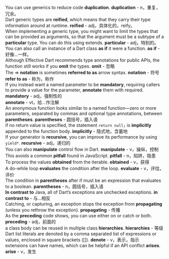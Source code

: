 You can use generics to reduce code **duplication**.
**duplication** - n，重复，冗余。<br>
Dart generic types are **reified**, which means that they carry their type information around at runtime.
**reified** - adj，具体化的，reify。<br>
When implementing a generic type, you might want to limit the types that can be provided as arguments, so that the argument must be a subtype of a **particular** type. You can do this using extends.
**particular** - adj，特别的。<br>
You can also call an instance of a Dart class **as if** it were a function. 
**as if** - 好像...一样。<br>
Although Effective Dart recommends type annotations for public APIs, the function still works if you **omit** the types.
**omit** - 忽略<br>
The => **notation** is sometimes **referred to as** arrow syntax.
**notation** - 符号<br>
**refer to as** - 称为，称作<br>
If you instead want a named parameter to be **mandatory**, requiring callers to provide a value for the parameter, **annotate** them with required.
**mandatory** - adj，强制性的<br>
**annotate** - vt，给…作注解<br>
An anonymous function looks similar to a named function—zero or more parameters, separated by commas and optional type annotations, between **parentheses**.
**parentheses** - 圆括号，插入语<br>
if no return value is specified, the statement `return null;` is **implicitly** appended to the function body.
**implicitly** - 隐式地，含蓄地<br>
If your generator is **recursive**, you can improve its performance by using `yield*`.
**recursive** - adj，递归的<br>
You can also **manipulate** control flow in Dart.
**manipulate** - v，操纵，控制<br>
This avoids a common **pitfall** found in JavaScript.
**pitfall** - n，陷阱，隐患<br>
To process the values **obtained** from the iterable.
**obtained** - v，获得<br>
A do-while loop **evaluates** the condition after the loop.
**evaluate** - v，评估，评价<br>
The condition in **parentheses** after if must be an expression that evaluates to a boolean.
**parentheses** - n，圆括号，插入语<br>
**In contrast to** Java, all of Dart’s exceptions are unchecked exceptions. 
**in contrast to** - 与...相反<br>
Catching, or capturing, an exception stops the exception from **propagating** (unless you rethrow the exception). 
**propagating** - 传播<br>
As the **preceding** code shows, you can use either on or catch or both.
**preceding** - adj，前面的<br>
a class body can be reused in multiple class **hierarchies**.
**hierarchies** - 等级<br>
Dart list literals are denoted by a comma separated list of expressions or values, enclosed in square brackets ([]).
**denote** - v，表示，指示<br>
extensions can have names, which can be helpful if an API conflict **arises**.
**arise** - v，发生<br>
